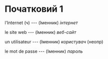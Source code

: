 # Початковий 1
l'Internet (ч) --- (Іменник)
*інтернет*



le site web --- (Іменник)
*веб-сайт*



un utilisateur --- (Іменник)
*користувач* (неопр)



le mot de passe --- (Іменник)
*пароль*